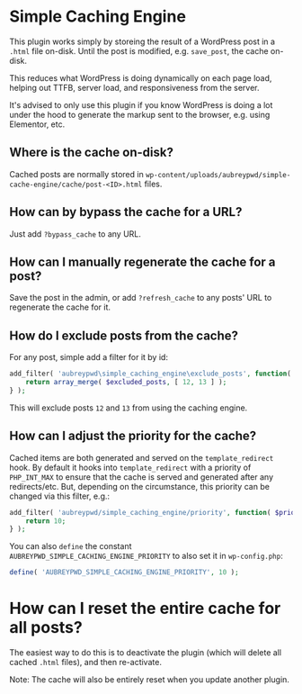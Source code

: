 # Simple Caching Engine

This plugin works simply by storeing the result of a WordPress post in a `.html` file on-disk. Until the post is modified, e.g. `save_post`, the cache on-disk.

This reduces what WordPress is doing dynamically on each page load, helping out TTFB, server load, and responsiveness from the server.

It's advised to only use this plugin if you know WordPress is doing a lot under the hood to generate the markup sent to the browser, e.g. using Elementor, etc.

## Where is the cache on-disk?

Cached posts are normally stored in `wp-content/uploads/aubreypwd/simple-cache-engine/cache/post-<ID>.html` files.

## How can by bypass the cache for a URL?

Just add `?bypass_cache` to any URL.

## How can I manually regenerate the cache for a post?

Save the post in the admin, or add `?refresh_cache` to any posts' URL to regenerate the cache for it.

## How do I exclude posts from the cache?

For any post, simple add a filter for it by id:

```php
add_filter( 'aubreypwd\simple_caching_engine\exclude_posts', function( $excluded_posts ) {
	return array_merge( $excluded_posts, [ 12, 13 ] );
} );
```

This will exclude posts `12` and `13` from using the caching engine.

## How can I adjust the priority for the cache?

Cached items are both generated and served on the `template_redirect` hook. By default it hooks into `template_redirect` with a priority of `PHP_INT_MAX` to ensure that the cache is served and generated after any redirects/etc. But, depending on the circumstance, this priority can be changed via this filter, e.g.:

```php
add_filter( 'aubreypwd/simple_caching_engine/priority', function( $priority ) {
	return 10;
} );
```

You can also `define` the constant `AUBREYPWD_SIMPLE_CACHING_ENGINE_PRIORITY` to also set it in `wp-config.php`:

```php
define( 'AUBREYPWD_SIMPLE_CACHING_ENGINE_PRIORITY', 10 );
```

# How can I reset the entire cache for all posts?

The easiest way to do this is to deactivate the plugin (which will delete all cached `.html` files), and then re-activate.

Note: The cache will also be entirely reset when you update another plugin.